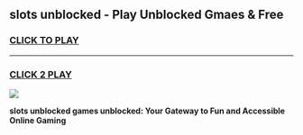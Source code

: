 
## slots unblocked - Play Unblocked Gmaes & Free
<h3>
<a href="https://news.freeplayer.one?title=slots_unblocked&ref=23F">CLICK TO PLAY</a></h3>
<hr>

<h3>
<a href="https://news.freeplayer.one?title=slots_unblocked&ref=23F">CLICK 2 PLAY</a>
  
</h3>

<a href="https://news.freeplayer.one?title=slots_unblocked&ref=23F/"><img src="https://clearcache.store/games.png"></a>


**slots unblocked games unblocked: Your Gateway to Fun and Accessible Online Gaming**
